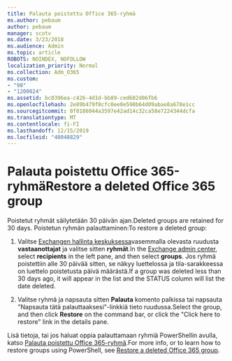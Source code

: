 ```yaml
---
title: Palauta poistettu Office 365-ryhmä
ms.author: pebaum
author: pebaum
manager: scotv
ms.date: 3/23/2018
ms.audience: Admin
ms.topic: article
ROBOTS: NOINDEX, NOFOLLOW
localization_priority: Normal
ms.collection: Adm_O365
ms.custom:
- "98"
- "1200024"
ms.assetid: bc0396ea-c426-4d1d-bb89-ced602d06fb6
ms.openlocfilehash: 2e89b479f8cfc0ee0e590b64d09abae8a678e1cc
ms.sourcegitcommit: 0f0186044a3597e42ad14c32ca58e7224344dcfa
ms.translationtype: MT
ms.contentlocale: fi-FI
ms.lasthandoff: 12/15/2019
ms.locfileid: "40048829"
---
```

# <a name="restore-a-deleted-office-365-group"></a><span data-ttu-id="8e1ab-102">Palauta poistettu Office 365-ryhmä</span><span class="sxs-lookup"><span data-stu-id="8e1ab-102">Restore a deleted Office 365 group</span></span>

<span data-ttu-id="8e1ab-103">Poistetut ryhmät säilytetään 30 päivän ajan.</span><span class="sxs-lookup"><span data-stu-id="8e1ab-103">Deleted groups are retained for 30 days.</span></span> <span data-ttu-id="8e1ab-104">Poistetun ryhmän palauttaminen:</span><span class="sxs-lookup"><span data-stu-id="8e1ab-104">To restore a deleted group:</span></span>
  
1. <span data-ttu-id="8e1ab-105">Valitse [Exchangen hallinta keskuksessa](https://outlook.office365.com/ecp/)vasemmalla olevasta ruudusta **vastaanottajat** ja valitse sitten **ryhmät**.</span><span class="sxs-lookup"><span data-stu-id="8e1ab-105">In the [Exchange admin center](https://outlook.office365.com/ecp/), select **recipients** in the left pane, and then select **groups**.</span></span> <span data-ttu-id="8e1ab-106">Jos ryhmä poistettiin alle 30 päivää sitten, se näkyy luettelossa ja tila-sarakkeessa on luettelo poistetusta päivä määrästä.</span><span class="sxs-lookup"><span data-stu-id="8e1ab-106">If a group was deleted less than 30 days ago, it will appear in the list and the STATUS column will list the date deleted.</span></span>

2. <span data-ttu-id="8e1ab-107">Valitse ryhmä ja napsauta sitten **Palauta** komento palkissa tai napsauta "Napsauta tätä palauttaaksesi"-linkkiä tieto ruudussa.</span><span class="sxs-lookup"><span data-stu-id="8e1ab-107">Select the group, and then click **Restore** on the command bar, or click the "Click here to restore" link in the details pane.</span></span>

<span data-ttu-id="8e1ab-108">Lisä tietoja, tai jos haluat oppia palauttamaan ryhmiä PowerShellin avulla, katso [Palauta poistettu Office 365-ryhmä](https://go.microsoft.com/fwlink/?linkid=867802).</span><span class="sxs-lookup"><span data-stu-id="8e1ab-108">For more info, or to learn how to restore groups using PowerShell, see [Restore a deleted Office 365 group](https://go.microsoft.com/fwlink/?linkid=867802).</span></span>
  